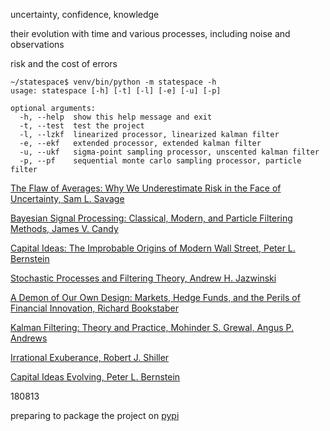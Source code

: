 uncertainty, confidence, knowledge

their evolution with time and various processes, including noise and observations

risk and the cost of errors

    ~/statespace$ venv/bin/python -m statespace -h
    usage: statespace [-h] [-t] [-l] [-e] [-u] [-p]
    
    optional arguments:
      -h, --help  show this help message and exit
      -t, --test  test the project
      -l, --lzkf  linearized processor, linearized kalman filter
      -e, --ekf   extended processor, extended kalman filter
      -u, --ukf   sigma-point sampling processor, unscented kalman filter
      -p, --pf    sequential monte carlo sampling processor, particle filter

[The Flaw of Averages: Why We Underestimate Risk in the Face of Uncertainty, Sam L. Savage](http://a.co/cDDBO9p)

[Bayesian Signal Processing: Classical, Modern, and Particle Filtering Methods, James V. Candy](http://a.co/gp4upXd)

[Capital Ideas: The Improbable Origins of Modern Wall Street, Peter L. Bernstein](http://a.co/1Y1DR9p)

[Stochastic Processes and Filtering Theory, Andrew H. Jazwinski](http://a.co/cm5zfQu) 

[A Demon of Our Own Design: Markets, Hedge Funds, and the Perils of Financial Innovation, Richard Bookstaber](http://a.co/4FvnyfB)

[Kalman Filtering: Theory and Practice, Mohinder S. Grewal, Angus P. Andrews](http://a.co/6hAa35c)

[Irrational Exuberance, Robert J. Shiller](http://a.co/28kIJtS)

[Capital Ideas Evolving, Peter L. Bernstein](http://a.co/awiRMxq)

180813

preparing to package the project on [pypi](https://test.pypi.org/project/statespace/) 

